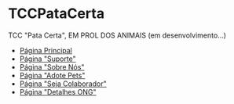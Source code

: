 # TCCPataCerta
TCC "Pata Certa", EM PROL DOS ANIMAIS (em desenvolvimento...)

<ul>
    <li><a href="https://joaoofontenelle.github.io/TCCPataCerta/index.html" target="_blank">Página Principal</a></li>
    <li><a href="https://joaoofontenelle.github.io/TCCPataCerta/suporte.html" target="_blank">Página "Suporte"</a></li>
    <li><a href="https://joaoofontenelle.github.io/TCCPataCerta/sobrenos.html" target="_blank">Página "Sobre Nós"</a></li>
    <li><a href="https://joaoofontenelle.github.io/TCCPataCerta/adotepets.html" target="_blank">Página "Adote Pets"</a></li>
    <li><a href="https://joaoofontenelle.github.io/TCCPataCerta/sejacolaborador.html" target="_blank">Página "Seja Colaborador"</a></li>
    <li><a href="https://joaoofontenelle.github.io/TCCPataCerta/detalhesong.html" target="_blank">Página "Detalhes ONG"</a></li>
</ul>